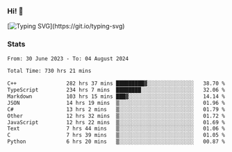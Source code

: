 ### Hi!  👋

[![Typing SVG](https://readme-typing-svg.herokuapp.com?font=Fira+Code&pause=1000&width=435&lines=Hello!+I'm+Texiwustion.)](https://git.io/typing-svg)

### Stats

<!--START_SECTION:waka-->

```txt
From: 30 June 2023 - To: 04 August 2024

Total Time: 730 hrs 21 mins

C++                282 hrs 37 mins █████████▓░░░░░░░░░░░░░░░   38.70 %
TypeScript         234 hrs 7 mins  ████████░░░░░░░░░░░░░░░░░   32.06 %
Markdown           103 hrs 15 mins ███▓░░░░░░░░░░░░░░░░░░░░░   14.14 %
JSON               14 hrs 19 mins  ▒░░░░░░░░░░░░░░░░░░░░░░░░   01.96 %
C#                 13 hrs 2 mins   ▒░░░░░░░░░░░░░░░░░░░░░░░░   01.79 %
Other              12 hrs 32 mins  ▒░░░░░░░░░░░░░░░░░░░░░░░░   01.72 %
JavaScript         12 hrs 22 mins  ▒░░░░░░░░░░░░░░░░░░░░░░░░   01.69 %
Text               7 hrs 44 mins   ▒░░░░░░░░░░░░░░░░░░░░░░░░   01.06 %
C                  7 hrs 39 mins   ▒░░░░░░░░░░░░░░░░░░░░░░░░   01.05 %
Python             6 hrs 20 mins   ▒░░░░░░░░░░░░░░░░░░░░░░░░   00.87 %
```

<!--END_SECTION:waka-->
